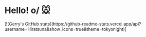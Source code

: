 # Hello! o/ 🐭
<div align="centered"> [![Gerry's GitHub stats](https://github-readme-stats.vercel.app/api?username=Hiratsuna&show_icons=true&theme=tokyonight)] </div>

